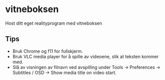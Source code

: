 # vitneboksen
Host ditt eget realityprogram med vitneboksen

## Tips
- Bruk Chrome og f11 for fullskjerm.
- Bruk VLC media player for å spille av videoene, slik at teksten kommer med.
- Slå av visningen av filnavn ved avspilling under Tools -> Preferences -> Subtitles / OSD -> Show media title on video start.
